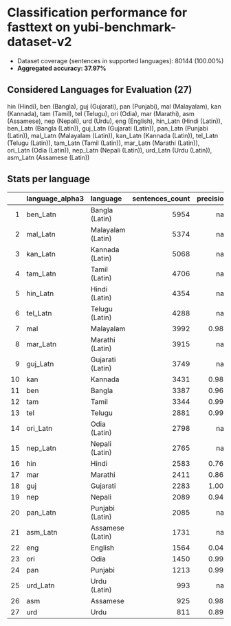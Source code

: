# Classification performance for fasttext on yubi-benchmark-dataset-v2

- Dataset coverage (sentences in supported languages): 80144 (100.00%)
- **Aggregated accuracy: 37.97%**

<h2 id="supported-languages">Considered Languages for Evaluation (27)</h2>

hin (Hindi), ben (Bangla), guj (Gujarati), pan (Punjabi), mal (Malayalam), kan (Kannada), tam (Tamil), tel (Telugu), ori (Odia), mar (Marathi), asm (Assamese), nep (Nepali), urd (Urdu), eng (English), hin_Latn (Hindi (Latin)), ben_Latn (Bangla (Latin)), guj_Latn (Gujarati (Latin)), pan_Latn (Punjabi (Latin)), mal_Latn (Malayalam (Latin)), kan_Latn (Kannada (Latin)), tel_Latn (Telugu (Latin)), tam_Latn (Tamil (Latin)), mar_Latn (Marathi (Latin)), ori_Latn (Odia (Latin)), nep_Latn (Nepali (Latin)), urd_Latn (Urdu (Latin)), asm_Latn (Assamese (Latin))

<h2 id="metrics-per-language">Stats per language</h2>

|    | language_alpha3   | language          |   sentences_count |   precision |   recall |    f1 |   tp |    fp |    tn |   fn |
|---:|:------------------|:------------------|------------------:|------------:|---------:|------:|-----:|------:|------:|-----:|
|  1 | ben_Latn          | Bangla (Latin)    |              5954 |     nan     |    0.000 | 0.000 |    0 |     0 | 74190 | 5954 |
|  2 | mal_Latn          | Malayalam (Latin) |              5374 |     nan     |    0.000 | 0.000 |    0 |     0 | 74770 | 5374 |
|  3 | kan_Latn          | Kannada (Latin)   |              5068 |     nan     |    0.000 | 0.000 |    0 |     0 | 75076 | 5068 |
|  4 | tam_Latn          | Tamil (Latin)     |              4706 |     nan     |    0.000 | 0.000 |    0 |     0 | 75438 | 4706 |
|  5 | hin_Latn          | Hindi (Latin)     |              4354 |     nan     |    0.000 | 0.000 |    0 |     0 | 75790 | 4354 |
|  6 | tel_Latn          | Telugu (Latin)    |              4288 |     nan     |    0.000 | 0.000 |    0 |     0 | 75856 | 4288 |
|  7 | mal               | Malayalam         |              3992 |       0.986 |    0.998 | 0.985 | 3986 |    57 | 76095 |    6 |
|  8 | mar_Latn          | Marathi (Latin)   |              3915 |     nan     |    0.000 | 0.000 |    0 |     0 | 76229 | 3915 |
|  9 | guj_Latn          | Gujarati (Latin)  |              3749 |     nan     |    0.000 | 0.000 |    0 |     0 | 76395 | 3749 |
| 10 | kan               | Kannada           |              3431 |       0.982 |    0.998 | 0.981 | 3424 |    64 | 76649 |    7 |
| 11 | ben               | Bangla            |              3387 |       0.967 |    0.985 | 0.960 | 3335 |   114 | 76643 |   52 |
| 12 | tam               | Tamil             |              3344 |       0.998 |    1.000 | 0.998 | 3344 |     7 | 76793 |    0 |
| 13 | tel               | Telugu            |              2881 |       0.999 |    1.000 | 0.998 | 2880 |     4 | 77259 |    1 |
| 14 | ori_Latn          | Odia (Latin)      |              2798 |     nan     |    0.000 | 0.000 |    0 |     0 | 77346 | 2798 |
| 15 | nep_Latn          | Nepali (Latin)    |              2765 |     nan     |    0.000 | 0.000 |    0 |     0 | 77379 | 2765 |
| 16 | hin               | Hindi             |              2583 |       0.762 |    0.887 | 0.726 | 2290 |   716 | 76845 |  293 |
| 17 | mar               | Marathi           |              2411 |       0.864 |    0.851 | 0.803 | 2052 |   324 | 77409 |  359 |
| 18 | guj               | Gujarati          |              2283 |       1.000 |    0.998 | 0.998 | 2278 |     1 | 77860 |    5 |
| 19 | nep               | Nepali            |              2089 |       0.942 |    0.611 | 0.725 | 1276 |    78 | 77977 |  813 |
| 20 | pan_Latn          | Punjabi (Latin)   |              2085 |     nan     |    0.000 | 0.000 |    0 |     0 | 78059 | 2085 |
| 21 | asm_Latn          | Assamese (Latin)  |              1731 |     nan     |    0.000 | 0.000 |    0 |     0 | 78413 | 1731 |
| 22 | eng               | English           |              1564 |       0.047 |    0.998 | 0.047 | 1561 | 31983 | 46597 |    3 |
| 23 | ori               | Odia              |              1450 |       0.999 |    0.995 | 0.996 | 1443 |     2 | 78692 |    7 |
| 24 | pan               | Punjabi           |              1213 |       0.999 |    0.998 | 0.998 | 1210 |     1 | 78930 |    3 |
| 25 | urd_Latn          | Urdu (Latin)      |               993 |     nan     |    0.000 | 0.000 |    0 |     0 | 79151 |  993 |
| 26 | asm               | Assamese          |               925 |       0.981 |    0.912 | 0.937 |  844 |    16 | 79203 |   81 |
| 27 | urd               | Urdu              |               811 |       0.898 |    0.630 | 0.711 |  511 |    58 | 79275 |  300 |